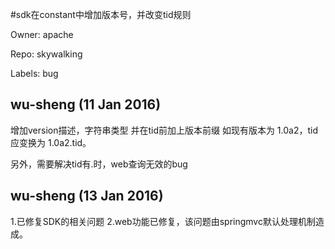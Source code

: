 #sdk在constant中增加版本号，并改变tid规则

Owner: apache

Repo: skywalking

Labels: bug 

## wu-sheng (11 Jan 2016)

增加version描述，字符串类型
并在tid前加上版本前缀
如现有版本为 1.0a2，tid应变换为 1.0a2.tid。

另外，需要解决tid有.时，web查询无效的bug


## wu-sheng (13 Jan 2016)

1.已修复SDK的相关问题
2.web功能已修复，该问题由springmvc默认处理机制造成。


